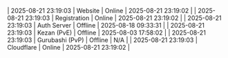 | 2025-08-21 23:19:03 | Website | Online | 2025-08-21 23:19:02 |
| 2025-08-21 23:19:03 | Registration | Online | 2025-08-21 23:19:02 |
| 2025-08-21 23:19:03 | Auth Server | Offline | 2025-08-18 09:33:31 |
| 2025-08-21 23:19:03 | Kezan (PvE) | Offline | 2025-08-03 17:58:02 |
| 2025-08-21 23:19:03 | Gurubashi (PvP) | Offline | N/A |
| 2025-08-21 23:19:03 | Cloudflare | Online | 2025-08-21 23:19:02 |
